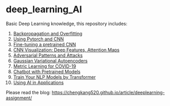 # deep_learning_AI

Basic Deep Learning knowledge, this repository includes:

1. [Backpropagation and Overfitting](#bp_and_overfittint)
2. [Using Pytorch and CNN](#pytorch)
3. [Fine-tuning a pretrained CNN](#fine_tuning)
4. [CNN Visualization: Deep Features, Attention Maps](#visualization)
5. [Adversarial Patterns and Attacks](#adversarial_attacks)
6. [Gaussian Variational Autoencoders](#ve)
7. [Metric Learning for COVID-19](#metric_learning)
8. [Chatbot with Pretrained Models](#chatbot)
9. [Train Your NLP Models by Transformer](#train_transformer)
10. [Using AI in Applications](#using_AI)

Please read the blog: https://chengkang520.github.io/article/deeplearning-assignment/

